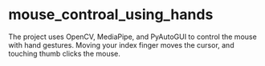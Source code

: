 # mouse_controal_using_hands
The project uses OpenCV, MediaPipe, and PyAutoGUI to control the mouse with hand gestures. Moving your index finger moves the cursor, and touching thumb clicks the mouse.

